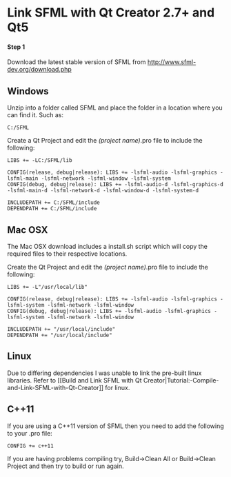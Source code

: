 # Link SFML with Qt Creator 2.7+ and Qt5
#### Step 1
Download the latest stable version of SFML from http://www.sfml-dev.org/download.php

## Windows
Unzip into a folder called SFML and place the folder in a location where you can find it. Such as:

~~~
C:/SFML
~~~

Create a Qt Project and edit the _(project name)_.pro file to include the following:

~~~
LIBS += -LC:/SFML/lib

CONFIG(release, debug|release): LIBS += -lsfml-audio -lsfml-graphics -lsfml-main -lsfml-network -lsfml-window -lsfml-system
CONFIG(debug, debug|release): LIBS += -lsfml-audio-d -lsfml-graphics-d -lsfml-main-d -lsfml-network-d -lsfml-window-d -lsfml-system-d

INCLUDEPATH += C:/SFML/include
DEPENDPATH += C:/SFML/include
~~~

## Mac OSX
The Mac OSX download includes a install.sh script which will copy the required files to their respective locations.

Create the Qt Project and edit the _(project name)_.pro file to include the following:

~~~
LIBS += -L"/usr/local/lib"

CONFIG(release, debug|release): LIBS += -lsfml-audio -lsfml-graphics -lsfml-system -lsfml-network -lsfml-window
CONFIG(debug, debug|release): LIBS += -lsfml-audio -lsfml-graphics -lsfml-system -lsfml-network -lsfml-window

INCLUDEPATH += "/usr/local/include"
DEPENDPATH += "/usr/local/include"
~~~

## Linux
Due to differing dependencies I was unable to link the pre-built linux libraries.
Refer to [[Build and Link SFML with Qt Creator|Tutorial:-Compile-and-Link-SFML-with-Qt-Creator]] for linux.


## C++11
If you are using a C++11 version of SFML then you need to add the following to your .pro file:

~~~
CONFIG += c++11
~~~

If you are having problems compiling try, Build->Clean All or Build->Clean Project and then try to build or run again.